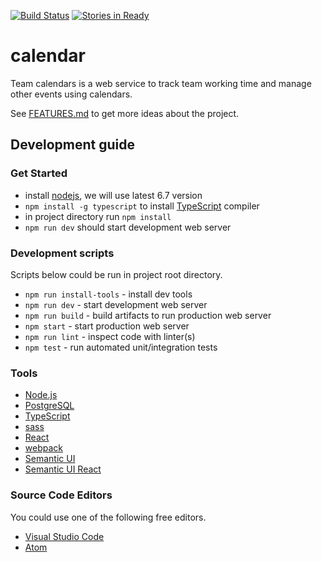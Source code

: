 [![Build Status](https://travis-ci.org/edu-xored/calendar.svg?branch=master)](https://travis-ci.org/edu-xored/calendar)
[![Stories in Ready](https://badge.waffle.io/edu-xored/calendar.svg?label=ready&title=Ready)](http://waffle.io/edu-xored/calendar)

# calendar
Team calendars is a web service to track team working time and manage other events using calendars.

See [FEATURES.md](FEATURES.md) to get more ideas about the project.

## Development guide

### Get Started

* install [nodejs](https://nodejs.org/en/), we will use latest 6.7 version
* `npm install -g typescript` to install [TypeScript](https://www.typescriptlang.org/) compiler     
* in project directory run `npm install`
* `npm run dev` should start development web server

### Development scripts

Scripts below could be run in project root directory.

* `npm run install-tools` - install dev tools
* `npm run dev` - start development web server
* `npm run build` - build artifacts to run production web server
* `npm start` - start production web server
* `npm run lint` - inspect code with linter(s)
* `npm test` - run automated unit/integration tests

### Tools

* [Node.js](http://nodejs.org/)
* [PostgreSQL](https://www.postgresql.org/)
* [TypeScript](https://www.typescriptlang.org/)
* [sass](http://sass-lang.com/)
* [React](https://facebook.github.io/react/)
* [webpack](https://webpack.github.io/)
* [Semantic UI](http://semantic-ui.com)
* [Semantic UI React](http://react.semantic-ui.com)

### Source Code Editors

You could use one of the following free editors. 

* [Visual Studio Code](https://code.visualstudio.com)
* [Atom](https://atom.io/)
